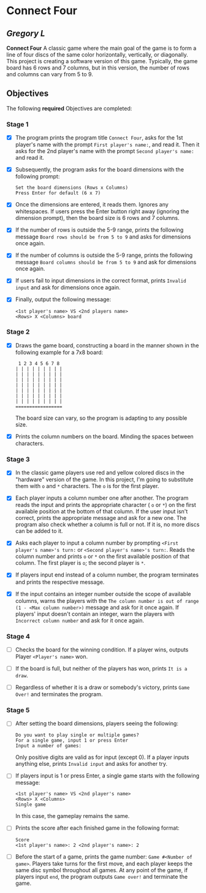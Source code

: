 # Connect Four

## *Gregory L*

**Connect Four** A classic game where the main goal of the game is to form a line of four discs of the same color horizontally,
vertically, or diagonally.
This project is creating a software version of this game. Typically, the game board has 6 rows and 7 columns,
but in this version, the number of rows and columns can vary from 5 to 9.

## Objectives

The following **required** Objectives are completed:


### Stage 1


* [X] The program prints the program title ```Connect Four```, asks for the 1st player's name with the prompt 
  ```First player's name:```, and read it.
  Then it asks for the 2nd player's name with the prompt ```Second player's name:``` and read it.


* [X] Subsequently, the program asks for the board dimensions with the following prompt:
  ```
  Set the board dimensions (Rows x Columns)
  Press Enter for default (6 x 7)
  ```


* [X] Once the dimensions are entered, it reads them. Ignores any whitespaces.
  If users press the Enter button right away (ignoring the dimension prompt), then the board size is 6 rows and 7 columns.


* [X] If the number of rows is outside the 5-9 range, prints the following message 
```Board rows should be from 5 to 9```
  and asks for dimensions once again.


* [X] If the number of columns is outside the 5-9 range,
  prints the following message ```Board columns should be from 5 to 9``` and ask for dimensions once again.


* [X] If users fail to input dimensions in the correct format, prints ```Invalid input``` and ask for dimensions once again.


* [X] Finally, output the following message:
    ```
   <1st player's name> VS <2nd players name>
   <Rows> X <Columns> board
    ```

### Stage 2


* [X] Draws the game board, constructing a board in the manner shown in the following example for a 7x8 board:
  ```
   1 2 3 4 5 6 7 8
  | | | | | | | | |
  | | | | | | | | |
  | | | | | | | | |
  | | | | | | | | |
  | | | | | | | | |
  | | | | | | | | |
  | | | | | | | | |
  =================
  ```
  The board size can vary, so the program is adapting to any possible size.


* [X] Prints the column numbers on the board. Minding the spaces between characters.


### Stage 3

* [X] In the classic game players use red and yellow colored discs in the "hardware" version of the game. In this project, 
I'm going to substitute them with ```o``` and ```*``` characters. The ```o``` is for the first player.


* [X] Each player inputs a column number one after another. 
The program reads the input and prints the appropriate character ( ```o``` or ```*```) 
on the first available position at the bottom of that column. 
If the user input isn't correct, prints the appropriate message and ask for a new one. 
The program also check whether a column is full or not. 
If it is, no more discs can be added to it.


* [X] Asks each player to input a column number by prompting ```<First player's name>'s turn:``` or ```<Second player's name>'s turn:```.
  Reads the column number and prints ```o``` or ```*``` on the first available position of that column. The first player is ```o```;
  the second player is ```*```.


* [X] If players input end instead of a column number, the program terminates and prints the respective message.


* [X] If the input contains an integer number outside the scope of available columns, warns the players with the 
```The column number is out of range (1 - <Max column number>)``` message and ask for it once again. If players' input doesn't contain an integer, 
warn the players with ```Incorrect column number``` and ask for it once again.


### Stage 4


* [ ] Checks the board for the winning condition. If a player wins, outputs Player ```<Player's name>``` won.


* [ ] If the board is full, but neither of the players has won, prints ```It is a draw```.


* [ ] Regardless of whether it is a draw or somebody's victory, prints ```Game Over!``` and terminates the program.


### Stage 5


* [ ] After setting the board dimensions, players seeing the following:
  ```
  Do you want to play single or multiple games?
  For a single game, input 1 or press Enter
  Input a number of games:
  ```
  Only positive digits are valid as for input (except 0). If a player inputs anything else, 
  prints ```Invalid input``` and asks for another try.


* [ ] If players input is 1 or press Enter, a single game starts with the following message:

  ```
  <1st player's name> VS <2nd player's name>
  <Rows> X <Columns>
  Single game
  ```
  In this case, the gameplay remains the same.


* [ ] Prints the score after each finished game in the following format:

  ```
  Score
  <1st player's name>: 2 <2nd player's name>: 2
  ```
  

* [ ] Before the start of a game, prints the game number: ```Game #<Number of game>```.
Players take turns for the first move, and each player keeps the same disc symbol throughout all games.
At any point of the game, if players input ```end```, the program outputs ```Game over!``` and terminate the game.